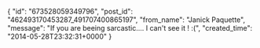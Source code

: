  {
   "id": "673528059349796",
   "post_id": "462493170453287_491707400865197",
   "from_name": "Janick Paquette",
   "message": "If you are beeing sarcastic.... I can't see it ! :(",
   "created_time": "2014-05-28T23:32:31+0000"
 }
